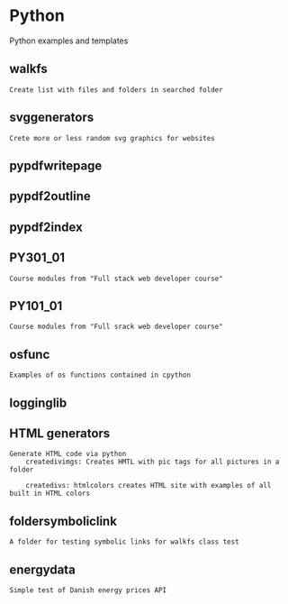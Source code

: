 # Python
Python examples and templates

## walkfs
    Create list with files and folders in searched folder

## svggenerators
    Crete more or less random svg graphics for websites

## pypdfwritepage


## pypdf2outline

## pypdf2index

## PY301_01
    Course modules from "Full stack web developer course"

## PY101_01
    Course modules from "Full srack web developer course"

## osfunc
    Examples of os functions contained in cpython

## logginglib

## HTML generators
    Generate HTML code via python
        createdivimgs: Creates HMTL with pic tags for all pictures in a folder

        createdivs: htmlcolors creates HTML site with examples of all built in HTML colors

## foldersymboliclink
    A folder for testing symbolic links for walkfs class test

## energydata
    Simple test of Danish energy prices API



